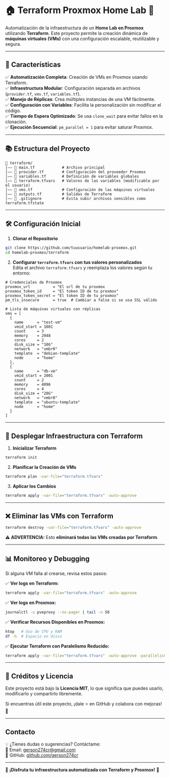 # 🏠 Terraform Proxmox Home Lab 🚀

Automatización de la infraestructura de un **Home Lab en Proxmox** utilizando **Terraform**. Este proyecto permite la creación dinámica de **máquinas virtuales (VMs)** con una configuración escalable, reutilizable y segura.  

---

## 📌 **Características**

✅ **Automatización Completa**: Creación de VMs en Proxmox usando Terraform.  
✅ **Infraestructura Modular**: Configuración separada en archivos (`provider.tf`, `vms.tf`, `variables.tf`).  
✅ **Manejo de Réplicas**: Crea múltiples instancias de una VM fácilmente.  
✅ **Configuración con Variables**: Facilita la personalización sin modificar el código.  
✅ **Tiempo de Espera Optimizado**: Se usa `clone_wait` para evitar fallos en la clonación.  
✅ **Ejecución Secuencial**: `pm_parallel = 1` para evitar saturar Proxmox.  

---

## 📚 **Estructura del Proyecto**

```
📂 terraform/
│—— 📝 main.tf            # Archivo principal
│—— 📝 provider.tf        # Configuración del proveedor Proxmox
│—— 📝 variables.tf       # Definición de variables globales
│—— 📝 terraform.tfvars   # Valores de las variables (modificable por el usuario)
│—— 📝 vms.tf             # Configuración de las máquinas virtuales
│—— 📝 outputs.tf         # Salidas de Terraform
│—— 📝 .gitignore         # Evita subir archivos sensibles como terraform.tfstate
```

---

## 🛠️ **Configuración Inicial**

1. **Clonar el Repositorio**  
```bash
git clone https://github.com/tuusuario/homelab-proxmox.git
cd homelab-proxmox/terraform
```

2. **Configurar `terraform.tfvars` con tus valores personalizados**  
Edita el archivo `terraform.tfvars` y reemplaza los valores según tu entorno:  

```hcl
# Credenciales de Proxmox
proxmox_url          = "El url de tu proxmox
proxmox_token_id     = "El token ID de tu proxmox"
proxmox_token_secret = "El token ID de tu proxmox"
pm_tls_insecure      = true  # Cambiar a false si se usa SSL válido

# Lista de máquinas virtuales con réplicas
vms = [
  {
    name      = "test-vm"
    vmid_start = 1001
    count     = 3
    memory    = 2048
    cores     = 2
    disk_size = "10G"
    network   = "vmbr0"
    template  = "debian-template"
    node      = "home"
  },
  {
    name      = "db-vm"
    vmid_start = 2001
    count     = 2
    memory    = 4096
    cores     = 4
    disk_size = "20G"
    network   = "vmbr0"
    template  = "ubuntu-template"
    node      = "home"
  }
]
```

---

## 🚀 **Desplegar Infraestructura con Terraform**

1. **Inicializar Terraform**  
```bash
terraform init
```

2. **Planificar la Creación de VMs**  
```bash
terraform plan -var-file="terraform.tfvars"
```

3. **Aplicar los Cambios**  
```bash
terraform apply -var-file="terraform.tfvars" -auto-approve
```

---

## ❌ **Eliminar las VMs con Terraform**

```bash
terraform destroy -var-file="terraform.tfvars" -auto-approve
```

⚠️ **ADVERTENCIA:** Esto **eliminará todas las VMs creadas por Terraform**.  

---

## 📊 **Monitoreo y Debugging**

Si alguna VM falla al crearse, revisa estos pasos:

✅ **Ver logs en Terraform:**  
```bash
terraform apply -var-file="terraform.tfvars" -auto-approve
```
✅ **Ver logs en Proxmox:**  
```bash
journalctl -u pveproxy --no-pager | tail -n 50
```
✅ **Verificar Recursos Disponibles en Proxmox:**  
```bash
htop   # Uso de CPU y RAM
df -h  # Espacio en disco
```
✅ **Ejecutar Terraform con Paralelismo Reducido:**  
```bash
terraform apply -var-file="terraform.tfvars" -auto-approve -parallelism=1
```

---

## 📄 **Créditos y Licencia**

Este proyecto está bajo la **Licencia MIT**, lo que significa que puedes usarlo, modificarlo y compartirlo libremente.  

Si encuentras útil este proyecto, ¡dale ⭐ en GitHub y colabora con mejoras! 🚀  

---

##  **Contacto**

💡 ¿Tienes dudas o sugerencias? Contáctame:  
📧 Email: [gerson274cr@gmail.com](mailto:gerson274cr@gmail.com)  
🐙 GitHub: [github.com/gerson274cr](https://github.com/gerson274cr)  

---

🎉 **¡Disfruta tu infraestructura automatizada con Terraform y Proxmox!** 🚀  

